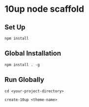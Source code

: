 # 10up node scaffold

## Set Up
`npm install`

## Global Installation
`npm install . -g`

## Run Globally
`cd <your-project-directory>`

`create-10up <theme-name>`